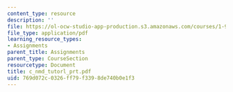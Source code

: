 ```yaml
---
content_type: resource
description: ''
file: https://ol-ocw-studio-app-production.s3.amazonaws.com/courses/1-978-from-nano-to-macro-introduction-to-atomistic-modeling-techniques-january-iap-2007/769d072c0326ff79f3398de740b0e1f3_c_nmd_tutorl_prt.pdf
file_type: application/pdf
learning_resource_types:
- Assignments
parent_title: Assignments
parent_type: CourseSection
resourcetype: Document
title: c_nmd_tutorl_prt.pdf
uid: 769d072c-0326-ff79-f339-8de740b0e1f3
---
```

